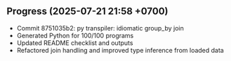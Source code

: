 ## Progress (2025-07-21 21:58 +0700)
- Commit 8751035b2: py transpiler: idiomatic group_by join
- Generated Python for 100/100 programs
- Updated README checklist and outputs
- Refactored join handling and improved type inference from loaded data

